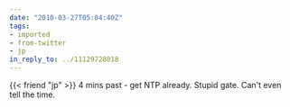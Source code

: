 ```yaml
---
date: "2010-03-27T05:04:40Z"
tags:
- imported
- from-twitter
- jp
in_reply_to: ../11129728018
---
```

{{< friend "jp" >}} 4 mins past - get NTP already. Stupid gate. Can't even tell the time.
